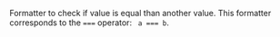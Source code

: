 Formatter to check if value is equal than another value.
This formatter corresponds to the `===` operator: ` a === b`.

<rv-example-tabs class="pt-3" handle="bs4-icon">
<template type="single-html-file">
<div rv-if="20 | eq 20">Show me!</div>
<div rv-if="10 | eq 20">Show me not!</div>
</template>
</rv-example-tabs>
